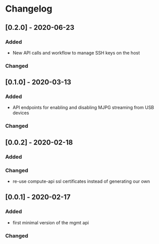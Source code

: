 # Changelog
## [0.2.0] - 2020-06-23
### Added 
- New API calls and workflow to manage SSH keys on the host
### Changed
## [0.1.0] - 2020-03-13
### Added 
- API endpoints for enabling and disabling MJPG streaming from USB devices
### Changed
## [0.0.2] - 2020-02-18
### Added
### Changed
- re-use compute-api ssl certificates instead of generating our own

## [0.0.1] - 2020-02-17
### Added
- first minimal version of the mgmt api
### Changed
